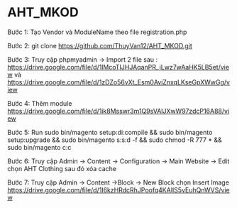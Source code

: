 # AHT_MKOD
Bước 1: Tạo Vendor và ModuleName theo file registration.php

Bước 2: git clone https://github.com/ThuyVan12/AHT_MKOD.git

Bước 3: Truy cập phpmyadmin -> Import 2 file sau : https://drive.google.com/file/d/1lMcoTIJHJAqanPR_jLwz7wAaHK5LB5et/view
      và https://drive.google.com/file/d/1zDZo56vXt_Esm0AviZnxqLKseGpXWwGg/view
      
Bước 4: Thêm module https://drive.google.com/file/d/1ik8Msswr3m1Q9sVAlJXwW97zdcP16A88/view

Bước 5: Run sudo bin/magento setup:di:compile && sudo bin/magento setup:upgrade && sudo bin/magento s:s:d -f && sudo chmod -R 777 * && sudo bin/magento c:c

Bước 6: Truy cập Admin -> Content -> Configuration -> Main Website -> Edit chọn  AHT Clothing sau đó xóa cache

Bước 7: Truy cập Admin -> Content ->Block -> New Block chọn Insert Image https://drive.google.com/file/d/1I6kzHRdcRhJPoofq4KAlIS5vEuhQnWVS/view


